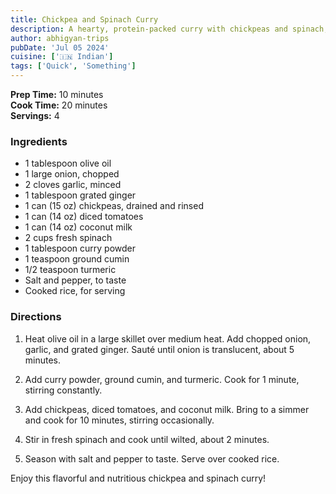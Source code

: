 ```yaml
---
title: Chickpea and Spinach Curry
description: A hearty, protein-packed curry with chickpeas and spinach, perfect for a comforting meal.
author: abhigyan-trips
pubDate: 'Jul 05 2024'
cuisine: ['🇮🇳 Indian']
tags: ['Quick', 'Something']
---
```


**Prep Time:** 10 minutes  
**Cook Time:** 20 minutes  
**Servings:** 4

### Ingredients

- 1 tablespoon olive oil
- 1 large onion, chopped
- 2 cloves garlic, minced
- 1 tablespoon grated ginger
- 1 can (15 oz) chickpeas, drained and rinsed
- 1 can (14 oz) diced tomatoes
- 1 can (14 oz) coconut milk
- 2 cups fresh spinach
- 1 tablespoon curry powder
- 1 teaspoon ground cumin
- 1/2 teaspoon turmeric
- Salt and pepper, to taste
- Cooked rice, for serving

### Directions

1. Heat olive oil in a large skillet over medium heat. Add chopped onion, garlic, and grated ginger. Sauté until onion is translucent, about 5 minutes.

2. Add curry powder, ground cumin, and turmeric. Cook for 1 minute, stirring constantly.

3. Add chickpeas, diced tomatoes, and coconut milk. Bring to a simmer and cook for 10 minutes, stirring occasionally.

4. Stir in fresh spinach and cook until wilted, about 2 minutes.

5. Season with salt and pepper to taste. Serve over cooked rice.

Enjoy this flavorful and nutritious chickpea and spinach curry!
